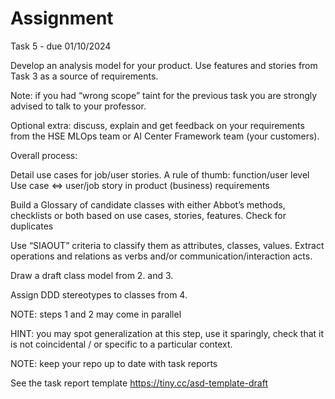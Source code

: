# Assignment

Task 5 - due 01/10/2024

Develop an analysis model for your product. Use features and stories from Task 3 as a source of requirements.

Note: if you had “wrong scope” taint for the previous task you are strongly advised to talk to your professor.

Optional extra: discuss, explain and get feedback on your requirements from the HSE MLOps team or AI Center Framework team (your customers).

Overall process:

Detail use cases for job/user stories. 
A rule of thumb: function/user level Use case <=> user/job story in product (business) requirements

Build a Glossary of candidate classes with either Abbot’s methods, checklists or both based on use cases, stories, features. Check for duplicates

Use “SIAOUT” criteria to classify them as attributes, classes, values. Extract operations and relations as verbs and/or communication/interaction acts.

Draw a draft class model from 2. and 3.

Assign DDD stereotypes to classes from 4.

NOTE: steps 1 and 2 may come in parallel

HINT: you may spot generalization at this step, use it sparingly, check that it is not coincidental / or specific to a particular context.

NOTE: keep your repo up to date with task reports

See the task report template
https://tiny.cc/asd-template-draft 
